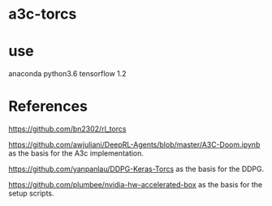 # a3c-torcs

# use 

anaconda python3.6
tensorflow 1.2



# References

https://github.com/bn2302/rl_torcs

https://github.com/awjuliani/DeepRL-Agents/blob/master/A3C-Doom.ipynb as the basis for the A3c implementation.

https://github.com/yanpanlau/DDPG-Keras-Torcs as the basis for the DDPG.

https://github.com/plumbee/nvidia-hw-accelerated-box as the basis for the setup scripts.


